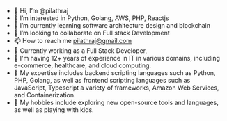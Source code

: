 - 👋 Hi, I’m @pilathraj
- 👀 I’m interested in Python, Golang, AWS, PHP, Reactjs
- 🌱 I’m currently learning software architecture design and blockchain
- 💞️ I’m looking to collaborate on Full stack Development
- 📫 How to reach me pilathraj@gmail.com
- 🌱 Currently working as a Full Stack Developer,
- 👀 I'm having 12+ years of experience in IT in various domains, including e-commerce, healthcare, and cloud computing.
- 💞️ My expertise includes backend scripting languages such as Python, PHP, Golang, as well as frontend scripting languages such as JavaScript, Typescript a variety of frameworks, Amazon Web Services, and Containerization. 
- 👋 My hobbies include exploring new open-source tools and languages, as well as playing with kids. 

<!---
pilathraj/pilathraj is a ✨ special ✨ repository because its `README.md` (this file) appears on your GitHub profile.
You can click the Preview link to take a look at your changes.
--->
